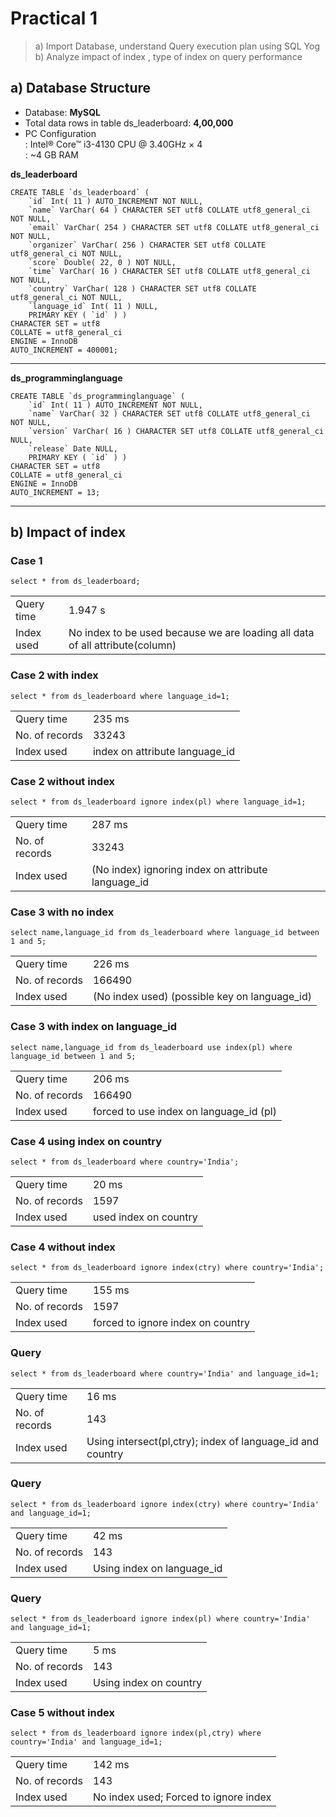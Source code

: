 Practical 1
===========
> a) Import Database, understand Query execution plan using SQL Yog  
> b) Analyze impact of index , type of index on query performance

a) Database Structure
---------------------
- Database: **MySQL**  
- Total data rows in table ds_leaderboard: **4,00,000**
- PC Configuration  
    : Intel® Core™ i3-4130 CPU @ 3.40GHz × 4  
    : ~4 GB RAM

**ds_leaderboard**

    CREATE TABLE `ds_leaderboard` ( 
        `id` Int( 11 ) AUTO_INCREMENT NOT NULL,
        `name` VarChar( 64 ) CHARACTER SET utf8 COLLATE utf8_general_ci NOT NULL,
        `email` VarChar( 254 ) CHARACTER SET utf8 COLLATE utf8_general_ci NOT NULL,
        `organizer` VarChar( 256 ) CHARACTER SET utf8 COLLATE utf8_general_ci NOT NULL,
        `score` Double( 22, 0 ) NOT NULL,
        `time` VarChar( 16 ) CHARACTER SET utf8 COLLATE utf8_general_ci NOT NULL,
        `country` VarChar( 128 ) CHARACTER SET utf8 COLLATE utf8_general_ci NOT NULL,
        `language_id` Int( 11 ) NULL,
        PRIMARY KEY ( `id` ) )
    CHARACTER SET = utf8
    COLLATE = utf8_general_ci
    ENGINE = InnoDB
    AUTO_INCREMENT = 400001;
-- -------------------------------------------------------------
**ds_programminglanguage**

    CREATE TABLE `ds_programminglanguage` ( 
        `id` Int( 11 ) AUTO_INCREMENT NOT NULL,
        `name` VarChar( 32 ) CHARACTER SET utf8 COLLATE utf8_general_ci NOT NULL,
        `version` VarChar( 16 ) CHARACTER SET utf8 COLLATE utf8_general_ci NULL,
        `release` Date NULL,
        PRIMARY KEY ( `id` ) )
    CHARACTER SET = utf8
    COLLATE = utf8_general_ci
    ENGINE = InnoDB
    AUTO_INCREMENT = 13;
-- -------------------------------------------------------------

b) Impact of index
------------------
### Case 1

    select * from ds_leaderboard;
|  |  |
|---|---|
| Query time | 1.947 s  
| Index used | No index to be used because we are loading all data of all attribute(column)

### Case 2 with index

    select * from ds_leaderboard where language_id=1;
|  |  |
|---|---|
| Query time | 235 ms  
| No. of records | 33243  
| Index used | index on attribute language_id  

### Case 2 without index

    select * from ds_leaderboard ignore index(pl) where language_id=1;
|  |  |
|---|---|
| Query time | 287 ms  
| No. of records | 33243  
| Index used | (No index) ignoring index on attribute language_id  

### Case 3 with no index

    select name,language_id from ds_leaderboard where language_id between 1 and 5;
|  |  |
|---|---|
| Query time | 226 ms  
| No. of records | 166490  
| Index used | (No index used) (possible key on language_id)  


### Case 3 with index on language_id

    select name,language_id from ds_leaderboard use index(pl) where language_id between 1 and 5;

|  |  |
|---|---|
| Query time | 206 ms |  
| No. of records | 166490 |  
| Index used | forced to use index on language_id (pl) |  


### Case 4 using index on country

    select * from ds_leaderboard where country='India';

|   |   |
|---|---|
| Query time | 20 ms |  
| No. of records | 1597 |  
| Index used | used index on country |  

### Case 4 without index

    select * from ds_leaderboard ignore index(ctry) where country='India';

|   |   |
|---|---|
| Query time | 155 ms |  
| No. of records | 1597 |  
| Index used | forced to ignore index on country |  


### Query

    select * from ds_leaderboard where country='India' and language_id=1;

|   |   |
|---|---|
| Query time | 16 ms |  
| No. of records | 143 |  
| Index used | Using intersect(pl,ctry); index of language_id and country |  


### Query

    select * from ds_leaderboard ignore index(ctry) where country='India' and language_id=1;

|   |   |
|---|---|
| Query time | 42 ms |  
| No. of records | 143 |  
| Index used | Using index on language_id |  


### Query

    select * from ds_leaderboard ignore index(pl) where country='India' and language_id=1;

|   |   |
|---|---|
| Query time | 5 ms |  
| No. of records | 143 |  
| Index used | Using index on country |  


### Case 5 without index

    select * from ds_leaderboard ignore index(pl,ctry) where country='India' and language_id=1;

|   |   |
|---|---|
| Query time | 142 ms |  
| No. of records | 143 |  
| Index used | No index used; Forced to ignore index |  

